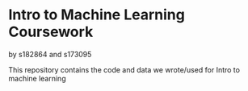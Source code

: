 # Intro to Machine Learning Coursework
by s182864 and s173095

This repository contains the code and data we wrote/used for Intro to machine learning
